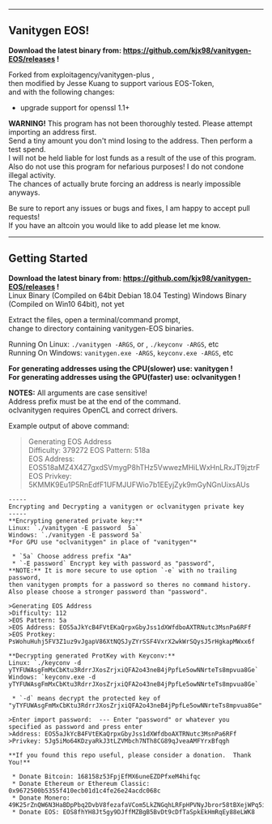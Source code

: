 -----
Vanitygen EOS!  
-----
  
**Download the latest binary from: https://github.com/kjx98/vanitygen-EOS/releases !**  

Forked from exploitagency/vanitygen-plus ,  
then modified by Jesse Kuang
to support various EOS-Token,  
and with the following changes:  
  
 + upgrade support for openssl 1.1+
  
**WARNING!** This program has not been thoroughly tested.  Please attempt importing an address first.  
Send a tiny amount you don't mind losing to the address.  Then perform a test spend.  
I will not be held liable for lost funds as a result of the use of this program.  
Also do not use this program for nefarious purposes!  I do not condone illegal activity.  
The chances of actually brute forcing an address is nearly impossible anyways.  
  
Be sure to report any issues or bugs and fixes, I am happy to accept pull requests!  
If you have an altcoin you would like to add please let me know.  

-----
Getting Started  
-----  
**Download the latest binary from: https://github.com/kjx98/vanitygen-EOS/releases !**  
Linux Binary (Compiled on 64bit Debian 18.04 Testing)
Windows Binary (Compiled on Win10 64bit), not yet
  
Extract the files, 
open a terminal/command prompt,  
change to directory containing vanitygen-EOS binaries.  
  
Running On Linux: `./vanitygen -ARGS`, or , `./keyconv -ARGS`, etc  
Running On Windows: `vanitygen.exe -ARGS`, `keyconv.exe -ARGS`, etc  
  
**For generating addresses using the CPU(slower) use: vanitygen !**  
**For generating addresses using the GPU(faster) use: oclvanitygen !**  
  
**NOTES:**	All arguments are case sensitive!  
	Address prefix must be at the end of the command.  
	oclvanitygen requires OpenCL and correct drivers.  
  
Example output of above command:  
>Generating EOS Address  
>Difficulty: 379272
>EOS Pattern: 518a                                                              
>EOS Address: EOS518aMZ4X4Z7gxdSVmygP8hTHz5VwwezMHiLWxHnLRxJT9jztrF
>EOS Privkey: 5KMMK9Eu1P5RnEdfF1UFMJUFWio7b1EEyjZyk9mGyNGnUixsAUs
  
```
-----
Encrypting and Decrypting a vanitygen or oclvanitygen private key  
-----  
**Encrypting generated private key:**  
Linux: `./vanitygen -E password  5a`  
Windows: `./vanitygen -E password 5a`  
*For GPU use "oclvanitygen" in place of "vanitygen"*  

 * `5a` Choose address prefix "Aa"  
 * `-E password` Encrypt key with password as "password",  
**NOTE:** It is more secure to use option `-e` with no trailing password,  
then vanitygen prompts for a password so theres no command history.  
Also please choose a stronger password than "password".  
  
>Generating EOS Address  
>Difficulty: 112
>EOS Pattern: 5a                                                                
>EOS Address: EOS5aJkYcB4FVtEKaQrpxGbyJss1dXWfdboAXTRNutc3MsnPa6RFf
>EOS Protkey: PsWohuHuhj5FV3Z1uz9vJgapV86XtNQSJyZYrSSF4VxrX2wkWrSQysJ5rHgkapMWxx6f
  
**Decrypting generated ProtKey with Keyconv:**  
Linux: `./keyconv -d yTYFUWAsgFmMxCbKtu3RdrrJXosZrjxiQFA2o43neB4jPpfLe5owNNrteTs8mpvua8Ge`  
Windows: `keyconv.exe -d yTYFUWAsgFmMxCbKtu3RdrrJXosZrjxiQFA2o43neB4jPpfLe5owNNrteTs8mpvua8Ge`  
  
 * `-d` means decrypt the protected key of "yTYFUWAsgFmMxCbKtu3RdrrJXosZrjxiQFA2o43neB4jPpfLe5owNNrteTs8mpvua8Ge"  

>Enter import password:  --- Enter "password" or whatever you specified as password and press enter  
>Address: EOS5aJkYcB4FVtEKaQrpxGbyJss1dXWfdboAXTRNutc3MsnPa6RFf
>Privkey: 5Jg5iMo64KDzyaRkJ3tLZVMbch7NTh8CG89qJveaAMFYrxBfqgh
  
**If you found this repo useful, please consider a donation.  Thank You!**  
  
 * Donate Bitcoin: 168158z53FpjEfMX6uneEZDPfxeM4hifqc
 * Donate Ethereum or Ethereum Classic: 0x9672500b5355f410ecb01d1c4fe26e24acdc068c
 * Donate Monero: 49K25rZnQW6N3HaBDpPbq2DvbV8fezafaVCom5LkZNGqhLRFpHPVNyJbror58tBXejWPq5iy3EqU255MxnymRSsnKAbY8Aw
 * Donate EOS: EOS8fhYH8Jt5gy9DJffMZBgB5BvDt9cDfTaSpkEkHmRqEy88eLWK8
